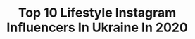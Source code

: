 ---
title: Top 10 Lifestyle Instagram Influencers In Ukraine In 2020
description: >-
  Find top lifestyle Instagram influencers in Ukraine in 2020. Most popular hashtags: #ukrainiangirl #smm #comercialmodel.
platform: Instagram
hits: 179
text_top: Discover the most popular Instagram influencers on inBeat.
text_bottom: Our platform aggregates 179 Instagram influencers like this in Ukraine for you to collaborate.
profiles:
  - username: "verbaaa"
    fullname: >-
      YULIA VERBYNETS
    bio: >-
      Та сама Верба😈 ⠀ 👩🏼‍🦰 рижі коси у відпустці ⠀ 📊 FORBES TOP 30 🥇 БЛОГЕР РОКУ 2020 🏆 LIFESTYLE BLOGGER 2019 ⠀ 📮 реклама @verbaaa_cooperation
    location: "Ukraine"
    followers: 1634032
    engagement: 1709
    commentsToLikes: 0.041819
    id: ck6tv30k2jvue0j71kj73mbne
    verified: false
    hashtags: ""
  - username: "simply_nastya"
    fullname: >-
      Anastasiia | Model Kiev 🕊
    bio: >-
      ▫️Model lifestyle ▫️Traveling ▫️Blockchain enthusiast ▫️PR manager @glyanec_zavidnie_nevesty 📍Kiev. Ukraine
    location: "Ukraine"
    followers: 12786
    engagement: 1031
    commentsToLikes: 0.096179
    id: ckap7tw7qljl60i78gb2bcw7p
    verified: false
    hashtags: "#beatycontest, #ukrainiangirl, #trading, #modellife"
  - username: "lana_musienko"
    fullname: >-
      Лана Мусієнко
    bio: >-
      𝚒𝚗𝚏𝚕𝚞𝚎𝚗𝚌𝚎𝚛 🌪aesthetics, beauty, lifestyle 🤍українка з грецьким профілем ✉️реклама - @pr_musienko/gmail.com
    location: "Ukraine"
    followers: 133486
    engagement: 390
    commentsToLikes: 0.183409
    id: ck0ubfbkbefhs0i19o4omnxv6
    verified: false
    hashtags: ""
  - username: "maryna_lena"
    fullname: >-
      Марина Лена
    bio: >-
      ▪️mom ▪️ lifestyle ▪️ Healthy Сотрудничество 📩
    location: "Ukraine"
    followers: 11062
    engagement: 821
    commentsToLikes: 0.119383
    id: ckaosw6z9tagq0i780mpyisa3
    verified: false
    hashtags: "#prilaga, #bloger, #youtube, #blogger"
  - username: "mariana_oleksik"
    fullname: >-
      Mariana Oleksik
    bio: >-
      Fashion | Lifestyle blogger Прокачаємо стиль разом? Стану твоєю Фешн подругою✨ 📍модні тести в сторі 📍мода по простому 📍 Traveller addicted to fashion
    location: "Ukraine"
    followers: 8619
    engagement: 937
    commentsToLikes: 0.104835
    id: ckap27uy6xr8r0i78ntml2otv
    verified: false
    hashtags: ""
  - username: "nastiaminiailo"
    fullname: >-
      𝙸𝙽𝚂𝚃𝙰𝙶𝙸𝚁𝙻 🥀
    bio: >-
      ТВОЄ ДЖЕРЕЛО НАТХНЕННЯ 💃🏼 Lifestyle blogger 📍Vінницький блог 💌Співпраця/реклама - Direct
    location: "Ukraine"
    followers: 10842
    engagement: 793
    commentsToLikes: 0.136066
    id: ck9hbr5aii4ji0j78hy5zibns
    verified: false
    hashtags: ""
  - username: "anastasiiia.kos"
    fullname: >-
      𝒜𝓃𝒶𝓈𝓉𝒶𝓈𝒾𝒶 𝒦𝑜𝓈𝓉𝓎𝓊𝓀
    bio: >-
      Lifestyle. Pink mood. Beautymommy of #littleшвачка 💌anastasiiiakos@gmail.com 𝐕𝐋𝐎𝐆 𝓜𝓸𝓶 𝓽𝓸 𝓫𝓮:
    location: "Ukraine"
    followers: 54075
    engagement: 263
    commentsToLikes: 0.144497
    id: ck0w1eh5yixs70i19slug998e
    verified: false
    hashtags: "#little, #6months, #akos, #yvesrocher"
  - username: "mila_korneli"
    fullname: >-
      Людмила Корнелюк
    bio: >-
      Mommy #leia_korn Traveller Beauty & lifestyle Cooperation -@korneli.cooperation /📩 Youtube👇🏻
    location: "Ukraine"
    followers: 141429
    engagement: 975
    commentsToLikes: 0.014661
    id: ck5c2mseyxk5d0i114gpdout8
    verified: false
    hashtags: "#halloween, #details, #lookoftheday"
  - username: "dima_bychick"
    fullname: >-
      DIMA BYCHICK
    bio: >-
      Lifestyle | Outfit | Photographer Belarus 👕 @dima_bychick_clothing 🌱 @foggynature 📷 @dima_bychick_photo
    location: "Ukraine"
    followers: 139139
    engagement: 617
    commentsToLikes: 0.015080
    id: ck14i5o7ydrgl0i19l2nf573k
    verified: false
    hashtags: ""
  - username: "marie_latte"
    fullname: >-
      Marie Latte
    bio: >-
      🌾lifestyle & fashion since 2013 ♥️собираем идеальный гардероб 🖇сотрудничество: @mlatte_cooperation #morethanclothes_ml
    location: "Ukraine"
    followers: 106532
    engagement: 215
    commentsToLikes: 0.068887
    id: ck0w5yfa8618m0i19px7020ml
    verified: false
    hashtags: "#xc40, #volvo, #volvocarsukraine"
---